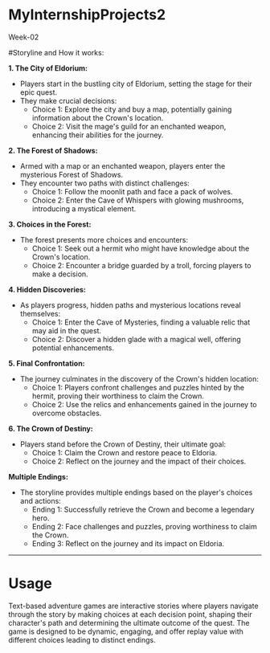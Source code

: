# MyInternshipProjects2
Week-02

#Storyline and How it works:

**1. The City of Eldorium:**
   - Players start in the bustling city of Eldorium, setting the stage for their epic quest.
   - They make crucial decisions:
     - Choice 1: Explore the city and buy a map, potentially gaining information about the Crown's location.
     - Choice 2: Visit the mage's guild for an enchanted weapon, enhancing their abilities for the journey.

**2. The Forest of Shadows:**
   - Armed with a map or an enchanted weapon, players enter the mysterious Forest of Shadows.
   - They encounter two paths with distinct challenges:
     - Choice 1: Follow the moonlit path and face a pack of wolves.
     - Choice 2: Enter the Cave of Whispers with glowing mushrooms, introducing a mystical element.

**3. Choices in the Forest:**
   - The forest presents more choices and encounters:
     - Choice 1: Seek out a hermit who might have knowledge about the Crown's location.
     - Choice 2: Encounter a bridge guarded by a troll, forcing players to make a decision.

**4. Hidden Discoveries:**
   - As players progress, hidden paths and mysterious locations reveal themselves:
     - Choice 1: Enter the Cave of Mysteries, finding a valuable relic that may aid in the quest.
     - Choice 2: Discover a hidden glade with a magical well, offering potential enhancements.

**5. Final Confrontation:**
   - The journey culminates in the discovery of the Crown's hidden location:
     - Choice 1: Players confront challenges and puzzles hinted by the hermit, proving their worthiness to claim the Crown.
     - Choice 2: Use the relics and enhancements gained in the journey to overcome obstacles.

**6. The Crown of Destiny:**
   - Players stand before the Crown of Destiny, their ultimate goal:
     - Choice 1: Claim the Crown and restore peace to Eldoria.
     - Choice 2: Reflect on the journey and the impact of their choices.

**Multiple Endings:**
   - The storyline provides multiple endings based on the player's choices and actions:
     - Ending 1: Successfully retrieve the Crown and become a legendary hero.
     - Ending 2: Face challenges and puzzles, proving worthiness to claim the Crown.
     - Ending 3: Reflect on the journey and its impact on Eldoria.
--------------------------------------------------------------------------------------------------------------------------------------
# Usage

Text-based adventure games are interactive stories where players navigate through the story by making choices at each decision point, shaping their character's path and determining the ultimate outcome of the quest. The game is designed to be dynamic, engaging, and offer replay value with different choices leading to distinct endings.
